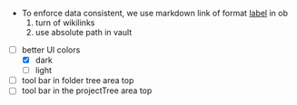 - To enforce data consistent, we use markdown link of format [label](path/to/file.md#^block-id) in ob
  1. turn of wikilinks
  2. use absolute path in vault
- [ ] better UI colors
  - [x] dark
  - [ ] light
- [ ] tool bar in folder tree area top
- [ ] tool bar in the projectTree area top
